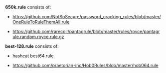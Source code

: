 **650k.rule** consists of:

- https://github.com/NotSoSecure/password_cracking_rules/blob/master/OneRuleToRuleThemAll.rule

- https://github.com/rarecoil/pantagrule/blob/master/rules/royce/pantagrule.random.royce.rule.gz

**best-128.rule** consists of:

- hashcat best64.rule

- https://github.com/praetorian-inc/Hob0Rules/blob/master/hob064.rule
